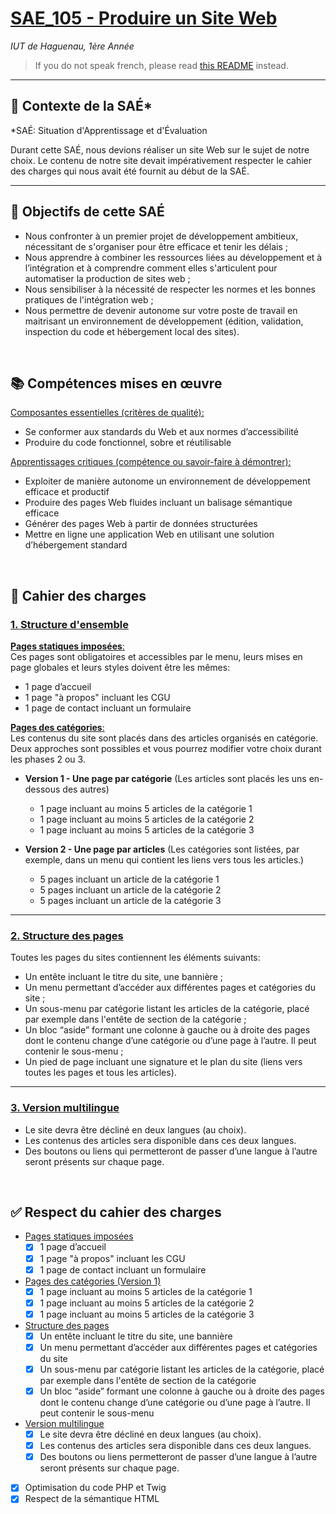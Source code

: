 # <ins>SAE_105 - Produire un Site Web</ins>
*IUT de Haguenau, 1ère Année*
> If you do not speak french, please read [this README](./README.eng.md) instead.

<hr>

## 👷 Contexte de la SAÉ*

*SAÉ: Situation d'Apprentissage et d'Évaluation

Durant cette SAÉ, nous devions réaliser un site Web sur le sujet de notre choix. 
Le contenu de notre site devait impérativement respecter le cahier des charges qui nous avait été fournit au début de la SAÉ.
<hr>

## 🎯 Objectifs de cette SAÉ
- Nous confronter à un premier projet de développement ambitieux, nécessitant de s'organiser pour être efficace et tenir les délais ;
- Nous apprendre à combiner les ressources liées au développement et à l’intégration et à comprendre comment elles s'articulent pour automatiser la production de sites web ;
- Nous sensibiliser à la nécessité de respecter les normes et les bonnes pratiques de l'intégration web ;
- Nous permettre de devenir autonome sur votre poste de travail en maitrisant un environnement de développement (édition, validation, inspection du code et hébergement local des sites).
<br>

## 📚 Compétences mises en œuvre
<ins>Composantes essentielles (critères de qualité):</ins>
- Se conformer aux standards du Web et aux normes d’accessibilité
- Produire du code fonctionnel, sobre et réutilisable

<ins>Apprentissages critiques (compétence ou savoir-faire à démontrer):</ins>
- Exploiter de manière autonome un environnement de développement efficace et productif
- Produire des pages Web fluides incluant un balisage sémantique efficace
- Générer des pages Web à partir de données structurées
- Mettre en ligne une application Web en utilisant une solution d’hébergement standard
<br>

## 📝 Cahier des charges
### <ins>1. Structure d'ensemble</ins>

<ins>**Pages statiques imposées**:</ins><br>
Ces pages sont obligatoires et accessibles par le menu, leurs mises en page globales et leurs styles doivent être les mêmes:
- 1 page d’accueil
- 1 page "à propos" incluant les CGU
- 1 page de contact incluant un formulaire

<ins>**Pages des catégories**:</ins><br>
Les contenus du site sont placés dans des articles organisés en catégorie.<br>
Deux approches sont possibles et vous pourrez modifier votre choix durant les phases 2 ou 3.

- **Version 1 - Une page par catégorie** (Les articles sont placés les uns en-dessous des autres)
  - 1 page incluant au moins 5 articles de la catégorie 1
  - 1 page incluant au moins 5 articles de la catégorie 2
  - 1 page incluant au moins 5 articles de la catégorie 3
  
  
- **Version 2 - Une page par articles** (Les catégories sont listées, par exemple, dans un menu qui contient les liens vers tous les articles.)
  - 5 pages incluant un article de la catégorie 1
  - 5 pages incluant un article de la catégorie 2
  - 5 pages incluant un article de la catégorie 3

<hr>

### <ins>2. Structure des pages</ins>
Toutes les pages du sites contiennent les éléments suivants:

- Un entête incluant le titre du site, une bannière ;
- Un menu permettant d’accéder aux différentes pages et catégories du site ;
- Un sous-menu par catégorie listant les articles de la catégorie, placé par exemple dans l'entête de section de la catégorie ;
- Un bloc “aside” formant une colonne à gauche ou à droite des pages dont le contenu change d’une catégorie ou d’une page à l’autre. Il peut contenir le sous-menu ;
- Un pied de page incluant une signature et le plan du site (liens vers toutes les pages et tous les articles).

<hr>

### <ins>3. Version multilingue</ins>
- Le site devra être décliné en deux langues (au choix).
- Les contenus des articles sera disponible dans ces deux langues.
- Des boutons ou liens qui permetteront de passer d’une langue à l’autre seront présents sur chaque page.

<br>

## ✅ Respect du cahier des charges
- <ins>Pages statiques imposées</ins>
  - [x] 1 page d’accueil
  - [x] 1 page "à propos" incluant les CGU
  - [x] 1 page de contact incluant un formulaire
  
- <ins>Pages des catégories (Version 1)</ins>
  - [x] 1 page incluant au moins 5 articles de la catégorie 1
  - [x] 1 page incluant au moins 5 articles de la catégorie 2
  - [x] 1 page incluant au moins 5 articles de la catégorie 3
  
- <ins>Structure des pages</ins>
  - [x] Un entête incluant le titre du site, une bannière
  - [x] Un menu permettant d’accéder aux différentes pages et catégories du site
  - [x] Un sous-menu par catégorie listant les articles de la catégorie, placé par exemple dans l'entête de section de la catégorie
  - [x] Un bloc “aside” formant une colonne à gauche ou à droite des pages dont le contenu change d’une catégorie ou d’une page à l’autre. Il peut contenir le sous-menu
  
- <ins>Version multilingue</ins>
  - [x] Le site devra être décliné en deux langues (au choix).
  - [x] Les contenus des articles sera disponible dans ces deux langues.
  - [x] Des boutons ou liens permetteront de passer d’une langue à l’autre seront présents sur chaque page.
  
- [x] Optimisation du code PHP et Twig
- [x] Respect de la sémantique HTML
